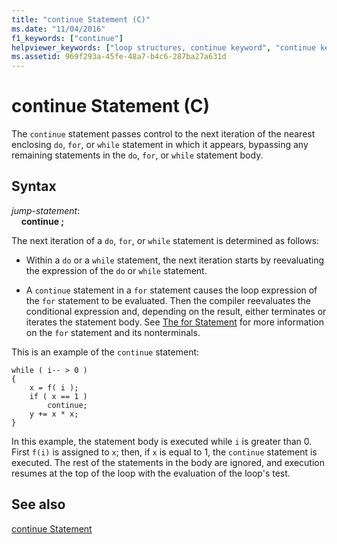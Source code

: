 ```yaml
---
title: "continue Statement (C)"
ms.date: "11/04/2016"
f1_keywords: ["continue"]
helpviewer_keywords: ["loop structures, continue keyword", "continue keyword [C]"]
ms.assetid: 969f293a-45fe-48a7-b4c6-287ba27a631d
---
```

# continue Statement (C)

The `continue` statement passes control to the next iteration of the nearest enclosing `do`, `for`, or `while` statement in which it appears, bypassing any remaining statements in the `do`, `for`, or `while` statement body.

## Syntax

*jump-statement*:<br/>
&nbsp;&nbsp;&nbsp;&nbsp;**continue ;**

The next iteration of a `do`, `for`, or `while` statement is determined as follows:

- Within a `do` or a `while` statement, the next iteration starts by reevaluating the expression of the `do` or `while` statement.

- A `continue` statement in a `for` statement causes the loop expression of the `for` statement to be evaluated. Then the compiler reevaluates the conditional expression and, depending on the result, either terminates or iterates the statement body. See [The for Statement](../c-language/for-statement-c.md) for more information on the `for` statement and its nonterminals.

This is an example of the `continue` statement:

```
while ( i-- > 0 )
{
    x = f( i );
    if ( x == 1 )
        continue;
    y += x * x;
}
```

In this example, the statement body is executed while `i` is greater than 0. First `f(i)` is assigned to `x`; then, if `x` is equal to 1, the `continue` statement is executed. The rest of the statements in the body are ignored, and execution resumes at the top of the loop with the evaluation of the loop's test.

## See also

[continue Statement](../cpp/continue-statement-cpp.md)
